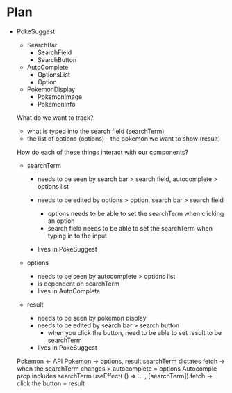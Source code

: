 # Plan

- PokeSuggest

  - SearchBar
    - SearchField
    - SearchButton
  - AutoComplete
    - OptionsList
    - Option
  - PokemonDisplay
    - PokemonImage
    - PokemonInfo

  What do we want to track?

  - what is typed into the search field (searchTerm)
  - the list of options (options) - the pokemon we want to show (result)

  How do each of these things interact with our components?

  - searchTerm

    - needs to be seen by search bar > search field, autocomplete > options list

    - needs to be edited by options > option, search bar > search field
      - options needs to be able to set the searchTerm when clicking an option
      - search field needs to be able to set the searchTerm when typing in to the input
    - lives in PokeSuggest

  - options

    - needs to be seen by autocomplete > options list
    - is dependent on searchTerm
    - lives in AutoComplete

  - result
    - needs to be seen by pokemon display
    - needs to be edited by search bar > search button
      - when you click the button, need to be able to set result to be searchTerm
    - lives in PokeSuggest

  Pokemon <- API
  Pokemon -> options, result
  searchTerm dictates
  fetch -> when the searchTerm changes > autocomplete = options
  Autocomple prop includes searchTerm
  useEffect(
  () => ...
  , [searchTerm])
  fetch -> click the button = result
